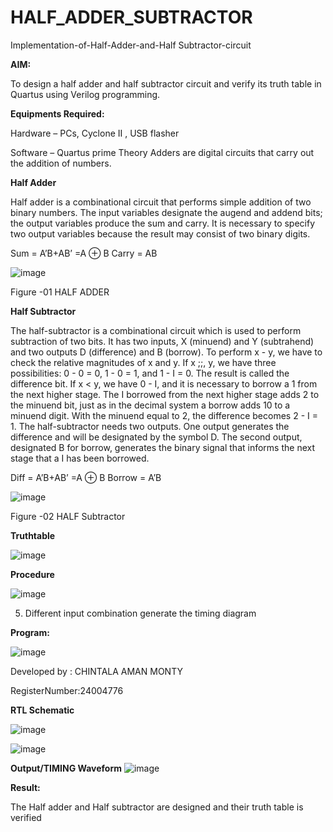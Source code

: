 # HALF_ADDER_SUBTRACTOR

Implementation-of-Half-Adder-and-Half Subtractor-circuit

**AIM:**

To design a half adder and half subtractor circuit and verify its truth table in Quartus using Verilog programming.

**Equipments Required:**

Hardware – PCs, Cyclone II , USB flasher 

Software – Quartus prime Theory Adders are digital circuits that carry out the addition of numbers.

**Half Adder**

Half adder is a combinational circuit that performs simple addition of two binary numbers. The input variables designate the augend and addend bits; the output variables produce the sum and carry. It is necessary to specify two output variables because the result may consist of two binary digits.

Sum = A’B+AB’ =A ⊕ B Carry = AB

![image](https://github.com/naavaneetha/HALF_ADDER_SUBTRACTOR/assets/154305477/bd4a0b2c-cdbc-4184-ab08-81578f121e1f)

Figure -01 HALF ADDER

**Half Subtractor**

The half-subtractor is a combinational circuit which is used to perform subtraction of two bits. It has two inputs, X (minuend) and Y (subtrahend) and two outputs D (difference) and B (borrow). To perform x - y, we have to check the relative magnitudes of x and y. If x ;;, y, we have three possibilities: 0 - 0 = 0, 1 - 0 = 1, and 1 - I = 0. The result is called the difference bit. If x < y, we have 0 - I, and it is necessary to borrow a 1 from the next higher stage. The I borrowed from the next higher stage adds 2 to the minuend bit, just as in the decimal system a borrow adds 10 to a minuend digit. With the minuend equal to 2, the difference becomes 2 - I = 1. The half-subtractor needs two outputs. One output generates the difference and will be designated by the symbol D. The second output, designated B for borrow, generates the binary signal that informs the next stage that a I has been borrowed. 

Diff = A’B+AB’ =A ⊕ B
Borrow = A’B

 ![image](https://github.com/naavaneetha/HALF_ADDER_SUBTRACTOR/assets/154305477/d76b099c-513f-4e7c-843a-e2fd028a531a)

Figure -02 HALF Subtractor

**Truthtable**


  ![image](https://github.com/user-attachments/assets/b95bb4e9-facc-4107-b06f-7502a6156f41)


**Procedure**

![image](https://github.com/user-attachments/assets/2940f1b2-9365-4fca-9065-e311e811e980)


5. Different input combination generate the timing diagram


**Program:** 



![image](https://github.com/user-attachments/assets/73927f42-80dd-47c1-b909-089df24e1679)

Developed by : CHINTALA AMAN MONTY 


RegisterNumber:24004776
 
**RTL Schematic**

![image](https://github.com/user-attachments/assets/9c103235-4383-4c63-bdbf-54bd36de1e97)


![image](https://github.com/user-attachments/assets/c17e4826-d248-4901-a3b9-6c01200e93b1)


**Output/TIMING Waveform**
![image](https://github.com/user-attachments/assets/3ab0cdb7-c9b9-485a-9fcb-dde2dfed79d4)


**Result:**

The Half adder and Half subtractor are designed and their truth table is verified

